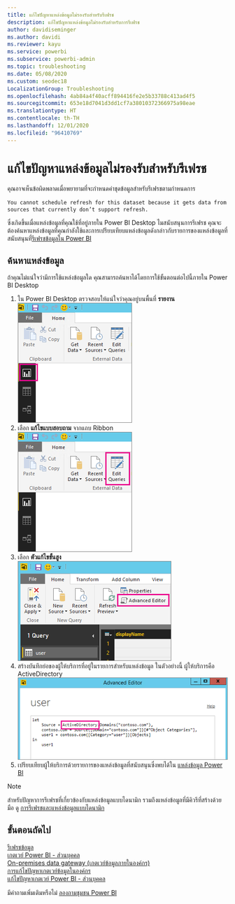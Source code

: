```yaml
---
title: แก้ไขปัญหาแหล่งข้อมูลไม่รองรับสำหรับรีเฟรช
description: แก้ไขปัญหาแหล่งข้อมูลไม่รองรับสำหรับการรีเฟรช
author: davidiseminger
ms.author: davidi
ms.reviewer: kayu
ms.service: powerbi
ms.subservice: powerbi-admin
ms.topic: troubleshooting
ms.date: 05/08/2020
ms.custom: seodec18
LocalizationGroup: Troubleshooting
ms.openlocfilehash: 4ab84a4f40acff894416fe2e5b33788c413ad4f5
ms.sourcegitcommit: 653e18d7041d3dd1cf7a38010372366975a98eae
ms.translationtype: HT
ms.contentlocale: th-TH
ms.lasthandoff: 12/01/2020
ms.locfileid: "96410769"
---
```

# <a name="troubleshooting-unsupported-data-source-for-refresh"></a>แก้ไขปัญหาแหล่งข้อมูลไม่รองรับสำหรับรีเฟรช
คุณอาจเห็นข้อผิดพลาดเมื่อพยายามที่จะกำหนดค่าชุดข้อมูลสำหรับรีเฟรชตามกำหนดการ

```output
You cannot schedule refresh for this dataset because it gets data from sources that currently don’t support refresh.
```

ซึ่งเกิดขึ้นเมื่อแหล่งข้อมูลที่คุณใช้ที่อยู่ภายใน Power BI Desktop ไมสนับสนุนการรีเฟรช คุณจะต้องค้นหาแหล่งข้อมูลที่คุณกำลังใช้และการเปรียบเทียบแหล่งข้อมูลดังกล่าวกับรายการของแหล่งข้อมูลที่สนับสนุนที่[รีเฟรชข้อมูลใน Power BI](refresh-data.md) 

## <a name="find-the-data-source"></a>ค้นหาแหล่งข้อมูล
ถ้าคุณไม่แน่ใจว่ามีการใช้แหล่งข้อมูลใด คุณสามารถค้นหาได้โดยการใช้ขั้นตอนต่อไปนี้ภายใน Power BI Desktop  

1. ใน Power BI Desktop ตรวจสอบให้แน่ใจว่าคุณอยู่บนพื้นที่ **รายงาน**  
   ![บานหน้าต่างรายงานบนเดสก์ท็อป](media/service-admin-troubleshoot-unsupported-data-source-for-refresh/tshoot-report-pane.png)
2. เลือก **แก้ไขแบบสอบถาม** จากแถบ Ribbon  
   ![แก้ไขคิวรี](media/service-admin-troubleshoot-unsupported-data-source-for-refresh/tshoot-edit-queries.png)
3. เลือก **ตัวแก้ไขขั้นสูง**  
   ![ตัวแก้ไขขั้นสูง](media/service-admin-troubleshoot-unsupported-data-source-for-refresh/tshoot-advanced-editor.png)
4. สร้างบันทึกย่อของผู้ให้บริการที่อยู่ในรายการสำหรับแหล่งข้อมูล  ในตัวอย่างนี้ ผู้ให้บริการคือ ActiveDirectory  
   ![ตัวให้บริการแหล่งข้อมูล](media/service-admin-troubleshoot-unsupported-data-source-for-refresh/tshoot-provider.png)
5. เปรียบเทียบผู้ให้บริการด้วยรายการของแหล่งข้อมูลที่สนับสนุนซึ่งพบได้ใน [แหล่งข้อมูล Power BI](power-bi-data-sources.md)

> [!NOTE]
> สำหรับปัญหาการรีเฟรชที่เกี่ยวข้องกับแหล่งข้อมูลแบบไดนามิก รวมถึงแหล่งข้อมูลที่มีคิวรีที่สร้างด้วยมือ ดู [การรีเฟรชและแหล่งข้อมูลแบบไดนามิก](refresh-data.md#refresh-and-dynamic-data-sources)


## <a name="next-steps"></a>ขั้นตอนถัดไป
[รีเฟรชข้อมูล](refresh-data.md)  
[เกตเวย์ Power BI - ส่วนบุคคล](service-gateway-personal-mode.md)  
[On-premises data gateway (เกตเวย์ข้อมูลภายในองค์กร)](service-gateway-onprem.md)  
[การแก้ไขปัญหาเกตเวย์ข้อมูลในองค์กร](service-gateway-onprem-tshoot.md)  
[แก้ไขปัญหาเกตเวย์ Power BI - ส่วนบุคคล](service-admin-troubleshooting-power-bi-personal-gateway.md)  

มีคำถามเพิ่มเติมหรือไม่ [ลองถามชุมชน Power BI](https://community.powerbi.com/)
